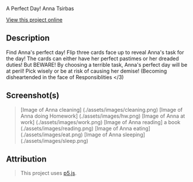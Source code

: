 A Perfect Day!
Anna Tsirbas

[View this project online](https://7antics.github.io/cart-253/main/Jams/Art_Jam/ArtJamTemplate/Art_Jam)

## Description

Find Anna's perfect day! Flip three cards face up to reveal Anna's task for the day!
The cards can either have her perfect pastimes or her dreaded duties! But BEWARE!
By choosing a terrible task, Anna's perfect day will be at peril! Pick wisely or be at risk of causing her demise!
(Becoming disheartended in the face of Responsiblities </3)

## Screenshot(s)

> [Image of Anna cleaning] (./assets/images/cleaning.png)
> [Image of Anna doing Homework] (./assets/images/hw.png)
> [Image of Anna at work] (./assets/images/work.png)
> [Image of Anna reading] a book (./assets/images/reading.png)
> [Image of Anna eating] (./assets/images/eat.png)
> [Image of Anna sleeping] (./assets/images/sleep.png)

## Attribution

> This project uses [p5.js](https://p5js.org).
